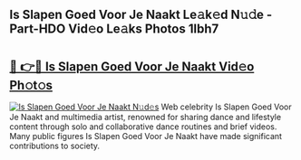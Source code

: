 ## Is Slapen Goed Voor Je Naakt Le𝚊k𝚎d N𝚞𝚍e - Part-HDO Vid𝚎o Le𝚊ks Photos 1lbh7

# <h2><a href="http://fb72fu.evod.top/?m=Is+Slapen+Goed+Voor+Je+Naakt">🔗 👉🔴 Is Slapen Goed Voor Je Naakt Vid𝚎o Ph𝚘t𝚘s</a></h2>

[![Is Slapen Goed Voor Je Naakt N𝚞d𝚎s](https://i.imgur.com/8V9OHl7.gif)](http://fb72fu.evod.top/?m=Is+Slapen+Goed+Voor+Je+Naakt)
Web celebrity Is Slapen Goed Voor Je Naakt and multimedia artist, renowned for sharing dance and lifestyle content through solo and collaborative dance routines and brief videos. Many public figures Is Slapen Goed Voor Je Naakt have made significant contributions to society. 
